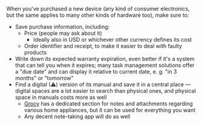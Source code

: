 When you've purchased a new device (any kind of consumer electronics, but the same applies to many other kinds of hardware too), make sure to:

- Save purchase information, including:
    - Price (people may ask about it)
        - Ideally also in USD or whichever other currency defines its cost
    - Order identifier and receipt, to make it easier to deal with faulty products
- Write down its expected warranty expiration, even better if it's a system that can tell you when it expires; many task management solutions offer a "due date" and can display it relative to current date, e. g. "in 3 months" or "tomorrow"
- Find a digital (⚠) version of its manual and save it in a central place — digital spaces are a lot easier to search than physical ones, and physical space in manuals costs more as well
    - [Grocy](https://grocy.info/) has a dedicated section for notes and attachments regarding various home appliances, but it can be used for everything you want
    - Any decent note-taking app will do as well
